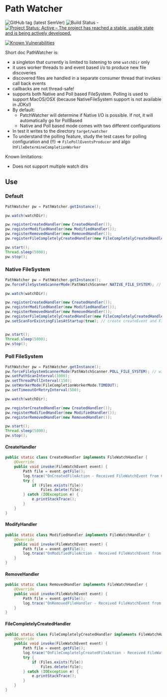 # Path Watcher

![GitHub tag (latest SemVer)](https://img.shields.io/github/v/tag/Cantara/PathWatcherb)
![Build Status](https://jenkins.quadim.ai/buildStatus/icon?job=PathWatcher) - [![Project Status: Active – The project has reached a stable, usable state and is being actively developed.](http://www.repostatus.org/badges/latest/active.svg)](http://www.repostatus.org/#active) 

[![Known Vulnerabilities](https://snyk.io/test/github/Cantara/PathWatcher/badge.svg)](https://snyk.io/test/github/Cantara/PathWatcher)


Short doc PathWatcher is:

* a singleton that currently is limited to listening to one `watchDir` only
* it uses worker threads to and event based i/o to produce new file discoveries
* discovered files are handled in a separate consumer thread that invokes call back events
* callbacks are not thread-safe!
* supports both Native and Poll based FileSystem. Polling is used to support MacOS/OSX (because NativeFileSystem support is not available in JDKs!)
* By default:
  * PatchWatcher will determine if Native I/O is possible. If not, it will automatically go for PollBased
  * Native and Poll based mode comes with two different configurations
* In test it writes to the directory `target/watcher`
* To understand the polling feature, study the test cases for polling configuration and (!!) => `FilePollEventsProducer` and algo in`FileDetermineCompletionWorker`

Known limitations:

* Does not support multiple watch dirs

## Use

### Default

```java
PathWatcher pw = PathWatcher.getInstance();

pw.watch(watchDir);

pw.registerCreatedHandler(new CreatedHandler());
pw.registerModifiedHandler(new ModifiedHandler());
pw.registerRemovedHandler(new RemovedHandler());
pw.registerFileCompletelyCreatedHandler(new FileCompletelyCreatedHandler());

pw.start();
Thread.sleep(5000);
pw.stop();
```

### Native FileSystem

```java
PathWatcher pw = PathWatcher.getInstance();
pw.forceFileSystemScannerMode(PathWatchScanner.NATIVE_FILE_SYSTEM); // not necessary on Linux and Windows

pw.watch(watchDir);

pw.registerCreatedHandler(new CreatedHandler());
pw.registerModifiedHandler(new ModifiedHandler());
pw.registerRemovedHandler(new RemovedHandler());
pw.registerFileCompletelyCreatedHandler(new FileCompletelyCreatedHandler());
pw.setScanForExistingFilesAtStartup(true); // create createEvent and FileCompletelyCreated event for existing files at startup


pw.start();
Thread.sleep(5000);
pw.stop();
```

### Poll FileSystem

```java
PathWatcher pw = PathWatcher.getInstance();
pw.forceFileSystemScannerMode(PathWatchScanner.POLL_FILE_SYSTEM); // will always be the case on MacOS
pw.setPathScanInterval(1000);
pw.setThreadPollInterval(150);
pw.setWorkerMode(FileCompletionWorkerMode.TIMEOUT);
pw.setTimeoutOrRetryInterval(500);

pw.watch(watchDir);

pw.registerCreatedHandler(new CreatedHandler());
pw.registerModifiedHandler(new ModifiedHandler());
pw.registerRemovedHandler(new RemovedHandler());

pw.start();
Thread.sleep(5000);
pw.stop();
```


#### CreateHandler

```java
public static class CreatedHandler implements FileWatchHandler {
    @Override
    public void invoke(FileWatchEvent event) {
        Path file = event.getFile();
        log.trace("OnCreatedFileAction - Received FileWatchEvent from Consumer: {}", file);
        try {
            if (Files.exists(file))
                Files.delete(file);
        } catch (IOException e) {
            e.printStackTrace();
        }
    }
}
```

#### ModifyHandler

```java
public static class ModifiedHandler implements FileWatchHandler {
    @Override
    public void invoke(FileWatchEvent event) {
        Path file = event.getFile();
        log.trace("OnModifiedFileAction - Received FileWatchEvent from Consumer: {}", file);
    }
}
```

#### RemoveHandler

```java
public static class RemovedHandler implements FileWatchHandler {
    @Override
    public void invoke(FileWatchEvent event) {
        Path file = event.getFile();
        log.trace("OnRemovedFileHandler - Received FileWatchEvent from Consumer: {}", file);
    }
}
```

#### FileCompletelyCreatedHandler

```java
public static class FileCompletelyCreatedHandler implements FileWatchHandler {
    @Override
    public void invoke(FileWatchEvent event) {
        Path file = event.getFile();
        log.trace("OnFileCompletelyCreatedFileAction - Received FileWatchEvent from Consumer: {}", file);
        try {
            if (Files.exists(file))
                Files.delete(file);
        } catch (IOException e) {
            e.printStackTrace();
        }
    }
}
```

